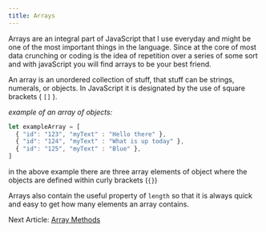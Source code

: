 ```yaml
---
title: Arrays
---
```


Arrays are an integral part of JavaScript that I use everyday and might be one of the most important things in the language.  Since at the core of most data crunching or coding is the idea of repetition over a series of some sort and with javaScript you will find arrays to be your best friend.

An array is an unordered collection of stuff, that stuff can be strings, numerals, or objects. In JavaScript it is designated by the use of square brackets ( `[]` ).

_example of an array of objects:_
```javaScript
let exampleArray = [
  { "id": "123", "myText" : "Hello there" },
  { "id": "124", "myText" : "What is up today" },
  { "id": "125", "myText" : "Blue" },
]
```
in the above example there are three array elements of object where the objects are defined within curly brackets (`{}`)

Arrays also contain the useful property of `length` so that it is always quick and easy to get how many elements an array contains.

<div class="nextArticle">

Next Article: [Array Methods](/Learning/15_arrayMethods/)
</div>
